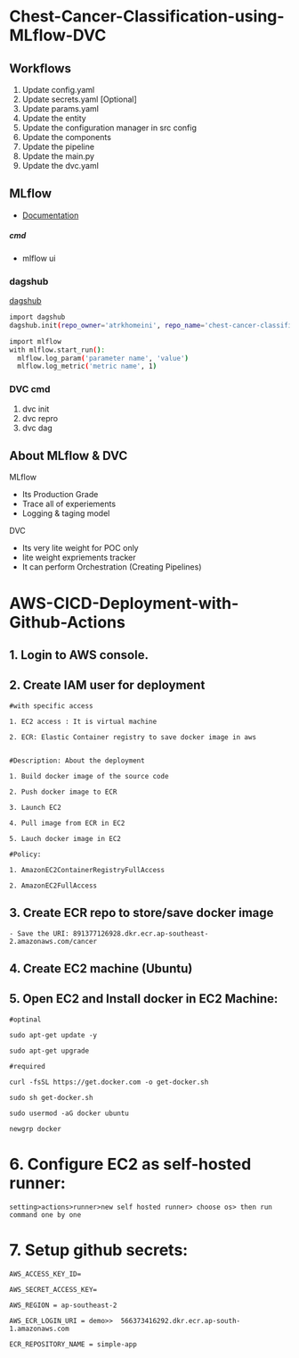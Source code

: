 # Chest-Cancer-Classification-using-MLflow-DVC


## Workflows

1. Update config.yaml
2. Update secrets.yaml [Optional]
3. Update params.yaml
4. Update the entity
5. Update the configuration manager in src config
6. Update the components
7. Update the pipeline 
8. Update the main.py
9. Update the dvc.yaml


## MLflow

- [Documentation](https://mlflow.org/docs/latest/index.html)

##### cmd
- mlflow ui

### dagshub
[dagshub](https://dagshub.com/)

```bash
import dagshub
dagshub.init(repo_owner='atrkhomeini', repo_name='chest-cancer-classification', mlflow=True)

import mlflow
with mlflow.start_run():
  mlflow.log_param('parameter name', 'value')
  mlflow.log_metric('metric name', 1)

```

### DVC cmd

1. dvc init
2. dvc repro
3. dvc dag


## About MLflow & DVC

MLflow

 - Its Production Grade
 - Trace all of experiements
 - Logging & taging model


DVC 

 - Its very lite weight for POC only
 - lite weight expriements tracker
 - It can perform Orchestration (Creating Pipelines)


# AWS-CICD-Deployment-with-Github-Actions

## 1. Login to AWS console.

## 2. Create IAM user for deployment

	#with specific access

	1. EC2 access : It is virtual machine

	2. ECR: Elastic Container registry to save docker image in aws


	#Description: About the deployment

	1. Build docker image of the source code

	2. Push docker image to ECR

	3. Launch EC2 

	4. Pull image from ECR in EC2

	5. Lauch docker image in EC2

	#Policy:

	1. AmazonEC2ContainerRegistryFullAccess

	2. AmazonEC2FullAccess

	
## 3. Create ECR repo to store/save docker image
    - Save the URI: 891377126928.dkr.ecr.ap-southeast-2.amazonaws.com/cancer

	
## 4. Create EC2 machine (Ubuntu) 

## 5. Open EC2 and Install docker in EC2 Machine:
	
	
	#optinal

	sudo apt-get update -y

	sudo apt-get upgrade
	
	#required

	curl -fsSL https://get.docker.com -o get-docker.sh

	sudo sh get-docker.sh

	sudo usermod -aG docker ubuntu

	newgrp docker
	
# 6. Configure EC2 as self-hosted runner:
    setting>actions>runner>new self hosted runner> choose os> then run command one by one


# 7. Setup github secrets:

    AWS_ACCESS_KEY_ID=

    AWS_SECRET_ACCESS_KEY=

    AWS_REGION = ap-southeast-2

    AWS_ECR_LOGIN_URI = demo>>  566373416292.dkr.ecr.ap-south-1.amazonaws.com

    ECR_REPOSITORY_NAME = simple-app

